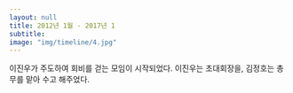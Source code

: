 ```yaml
---
layout: null
title: 2012년 1월 - 2017년 1
subtitle:
image: "img/timeline/4.jpg"
---
```

이진우가 주도하여 회비를 걷는 모임이 시작되었다. 이진우는 초대회장을, 김정호는 총무를 맡아 수고 해주었다.
